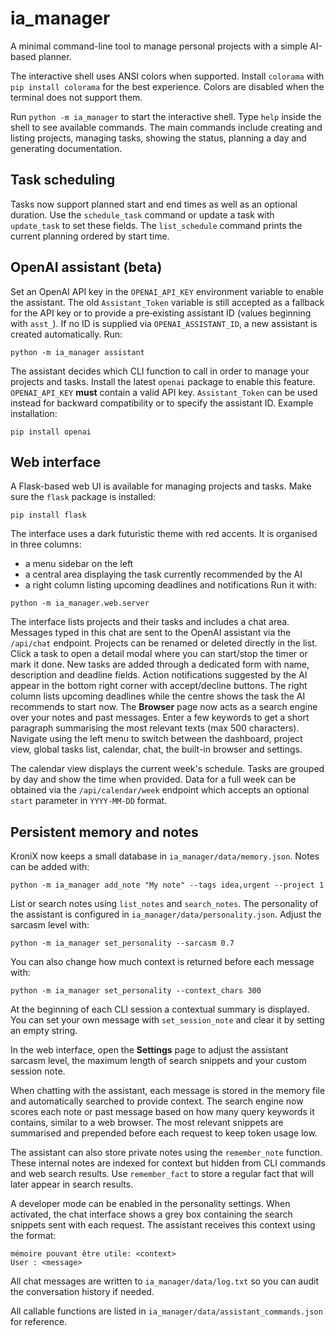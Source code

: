 # ia_manager

A minimal command-line tool to manage personal projects with a simple AI-based planner.

The interactive shell uses ANSI colors when supported. Install `colorama` with
`pip install colorama` for the best experience. Colors are disabled when the
terminal does not support them.

Run `python -m ia_manager` to start the interactive shell. Type `help` inside
the shell to see available commands. The main commands include creating and
listing projects, managing tasks, showing the status, planning a day and
generating documentation.

## Task scheduling

Tasks now support planned start and end times as well as an optional duration.
Use the `schedule_task` command or update a task with `update_task` to set these
fields. The `list_schedule` command prints the current planning ordered by
start time.

## OpenAI assistant (beta)

Set an OpenAI API key in the `OPENAI_API_KEY` environment variable to enable the
assistant. The old `Assistant_Token` variable is still accepted as a fallback
for the API key or to provide a pre‑existing assistant ID (values beginning with
`asst_`). If no ID is supplied via `OPENAI_ASSISTANT_ID`, a new assistant is
created automatically. Run:

```
python -m ia_manager assistant
```

The assistant decides which CLI function to call in order to manage your
projects and tasks. Install the latest `openai` package to enable this feature.
`OPENAI_API_KEY` **must** contain a valid API key. `Assistant_Token` can be used
instead for backward compatibility or to specify the assistant ID. Example
installation:

```
pip install openai
```

## Web interface

A Flask-based web UI is available for managing projects and tasks. Make sure the
`flask` package is installed:

```
pip install flask
```

The interface uses a dark futuristic theme with red accents. It is organised in
three columns:

* a menu sidebar on the left
* a central area displaying the task currently recommended by the AI
* a right column listing upcoming deadlines and notifications
Run it with:

```
python -m ia_manager.web.server
```

The interface lists projects and their tasks and includes a chat area.
Messages typed in this chat are sent to the OpenAI assistant via the
`/api/chat` endpoint.
Projects can be renamed or deleted directly in the list.
Click a task to open a detail modal where you can start/stop the timer or mark it done.
New tasks are added through a dedicated form with name, description and deadline fields.
Action notifications suggested by the AI appear in the bottom right corner with accept/decline buttons.
The right column lists upcoming deadlines while the centre shows the task the AI recommends to start now.
The **Browser** page now acts as a search engine over your notes and past messages. Enter a few keywords to get a short paragraph summarising the most relevant texts (max 500 characters).
Navigate using the left menu to switch between the dashboard, project view,
global tasks list, calendar, chat, the built-in browser and settings.

The calendar view displays the current week's schedule. Tasks are grouped by day
and show the time when provided. Data for a full week can be obtained via the
`/api/calendar/week` endpoint which accepts an optional `start` parameter in
`YYYY-MM-DD` format.

## Persistent memory and notes

KroniX now keeps a small database in `ia_manager/data/memory.json`. Notes can be
added with:

```
python -m ia_manager add_note "My note" --tags idea,urgent --project 1
```

List or search notes using `list_notes` and `search_notes`. The personality of
the assistant is configured in `ia_manager/data/personality.json`. Adjust the
sarcasm level with:

```
python -m ia_manager set_personality --sarcasm 0.7
```
You can also change how much context is returned before each message with:

```
python -m ia_manager set_personality --context_chars 300
```

At the beginning of each CLI session a contextual summary is displayed. You can
set your own message with `set_session_note` and clear it by setting an empty
string.

In the web interface, open the **Settings** page to adjust the assistant
sarcasm level, the maximum length of search snippets and your custom session
note.

When chatting with the assistant, each message is stored in the memory file and
automatically searched to provide context. The search engine now scores each
note or past message based on how many query keywords it contains,
similar to a web browser. The most relevant snippets are summarised and
prepended before each request to keep token usage low.

The assistant can also store private notes using the `remember_note` function.
These internal notes are indexed for context but hidden from CLI commands and
web search results. Use `remember_fact` to store a regular fact that will later
appear in search results.

A developer mode can be enabled in the personality settings. When activated,
the chat interface shows a grey box containing the search snippets sent with
each request. The assistant receives this context using the format:

```
mémoire pouvant être utile: <context>
User : <message>
```


All chat messages are written to `ia_manager/data/log.txt` so you can audit the
conversation history if needed.

All callable functions are listed in `ia_manager/data/assistant_commands.json`
for reference.
